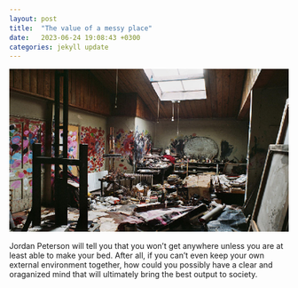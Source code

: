 ```yaml
---
layout: post
title:  "The value of a messy place"
date:   2023-06-24 19:08:43 +0300
categories: jekyll update
---
```


![room](/images/messyroom.jpg)


Jordan Peterson will tell you that you won’t get anywhere unless you are at least able to make your bed. After all, if you can’t even keep your own external environment together, how could you possibly have a clear and oraganized mind that will ultimately bring the best output to society. 
